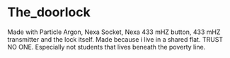 # The_doorlock
Made with Particle Argon, Nexa Socket, Nexa 433 mHZ button, 433 mHZ transmitter and the lock itself. Made because i live in a shared flat. TRUST NO ONE. Especially not students that lives beneath the poverty line. 
